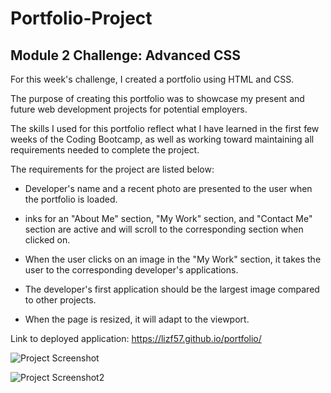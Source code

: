 # Portfolio-Project

<h2>Module 2 Challenge: Advanced CSS</h2>

For this week's challenge, I created a portfolio using HTML and CSS. 

The purpose of creating this portfolio was to showcase my present and future web development projects for potential employers. 

The skills I used for this portfolio reflect what I have learned in the first few weeks of the Coding Bootcamp, as well as working toward maintaining all requirements needed to complete the project. 

The requirements for the project are listed below:

- Developer's name and a recent photo are presented to the user when the portfolio is loaded. 

- inks for an "About Me" section, "My Work" section, and "Contact Me" section are active and will scroll to the corresponding section when clicked on. 

- When the user clicks on an image in the "My Work" section, it takes the user to the corresponding developer's applications.

- The developer's first application should be the largest image compared to other projects. 

- When the page is resized, it will adapt to the viewport. 



Link to deployed application: 
https://lizf57.github.io/portfolio/ 


![Project Screenshot](/portfolio1.png)

![Project Screenshot2](/portfolio2.png)